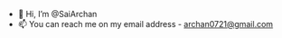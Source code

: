 - 👋 Hi, I’m @SaiArchan
- 📫 You can reach me on my email address - archan0721@gmail.com

<!---
SaiArchan/SaiArchan is a ✨ special ✨ repository because its `README.md` (this file) appears on your GitHub profile.
You can click the Preview link to take a look at your changes.
--->

